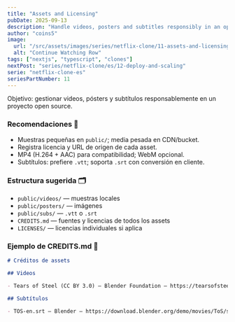 ```yaml
---
title: "Assets and Licensing"
pubDate: 2025-09-13
description: "Handle videos, posters and subtitles responsibly in an open‑source project"
author: "coins5"
image:
  url: "/src/assets/images/series/netflix-clone/11-assets-and-licensing.png"
  alt: "Continue Watching Row"
tags: ["nextjs", "typescript", "clones"]
nextPost: "series/netflix-clone/es/12-deploy-and-scaling"
serie: "netflix-clone-es"
seriesPartNumber: 11
---
```


Objetivo: gestionar videos, pósters y subtítulos responsablemente en un proyecto open source.

### Recomendaciones 📌

- Muestras pequeñas en `public/`; media pesada en CDN/bucket.
- Registra licencia y URL de origen de cada asset.
- MP4 (H.264 + AAC) para compatibilidad; WebM opcional.
- Subtítulos: prefiere `.vtt`; soporta `.srt` con conversión en cliente.

### Estructura sugerida 🗂️

- `public/videos/` — muestras locales
- `public/posters/` — imágenes
- `public/subs/` — `.vtt` o `.srt`
- `CREDITS.md` — fuentes y licencias de todos los assets
- `LICENSES/` — licencias individuales si aplica

### Ejemplo de CREDITS.md 📄

```md
# Créditos de assets

## Videos

- Tears of Steel (CC BY 3.0) — Blender Foundation — https://tearsofsteel.org — Fuente: https://commondatastorage.googleapis.com/gtv-videos-bucket/sample/TearsOfSteel.mp4

## Subtítulos

- TOS-en.srt — Blender — https://download.blender.org/demo/movies/ToS/subtitles/TOS-en.srt
```
